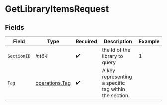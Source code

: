 # GetLibraryItemsRequest


## Fields

| Field                                                 | Type                                                  | Required                                              | Description                                           | Example                                               |
| ----------------------------------------------------- | ----------------------------------------------------- | ----------------------------------------------------- | ----------------------------------------------------- | ----------------------------------------------------- |
| `SectionID`                                           | *int64*                                               | :heavy_check_mark:                                    | the Id of the library to query                        | 1                                                     |
| `Tag`                                                 | [operations.Tag](../../models/operations/tag.md)      | :heavy_check_mark:                                    | A key representing a specific tag within the section. |                                                       |